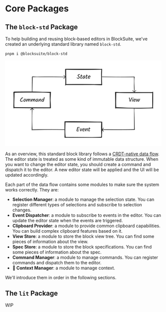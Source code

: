 # Core Packages

## The `block-std` Package

To help building and reusing block-based editors in BlockSuite, we've created an underlying standard library named `block-std`.

```sh
pnpm i @blocksuite/block-std
```

![block-std-data-flow](./images/block-std-data-flow.png)

As an overview, this standard block library follows a [CRDT-native data flow](./crdt-native-data-flow). The editor state is treated as some kind of immutable data structure. When you want to change the editor state, you should create a command and dispatch it to the editor. A new editor state will be applied and the UI will be updated accordingly.

Each part of the data flow contains some modules to make sure the system works correctly. They are:

- **Selection Manager**: a module to manage the selection state. You can register different types of selections and subscribe to selection changes.
- **Event Dispatcher**: a module to subscribe to events in the editor. You can update the editor state when the events are triggered.
- **Clipboard Provider**: a module to provide common clipboard capabilities. You can build complex clipboard features based on it.
- **View Store**: a module to store the block view tree. You can find some pieces of information about the view.
- **Spec Store**: a module to store the block specifications. You can find some pieces of information about the spec.
- **Command Manager**: a module to manage commands. You can register commands and dispatch them to the editor.
- **🚧 Context Manager**: a module to manage context.

We'll introduce them in order in the following sections.

## The `lit` Package

WIP
